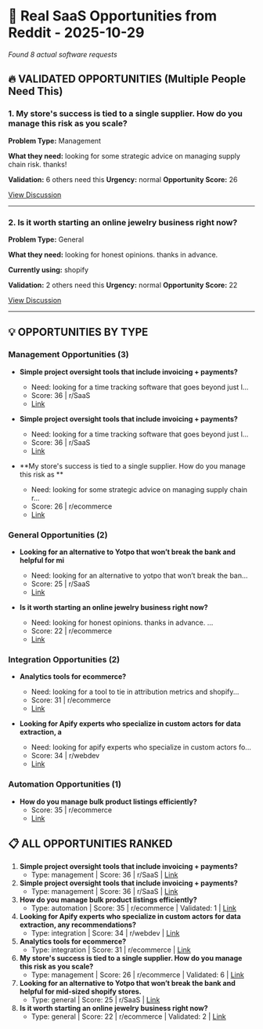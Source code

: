 # 🎯 Real SaaS Opportunities from Reddit - 2025-10-29

*Found 8 actual software requests*

## 🔥 VALIDATED OPPORTUNITIES (Multiple People Need This)

### 1. My store's success is tied to a single supplier. How do you manage this risk as you scale?

**Problem Type:** Management

**What they need:** looking for some strategic advice on managing supply chain risk. thanks!

**Validation:** 6 others need this
**Urgency:** normal
**Opportunity Score:** 26

[View Discussion](https://reddit.com/r/ecommerce/comments/1nslbmz/my_stores_success_is_tied_to_a_single_supplier/)

----------------------------------------

### 2. Is it worth starting an online jewelry business right now?

**Problem Type:** General

**What they need:** looking for honest opinions. thanks in advance. 

**Currently using:** shopify

**Validation:** 2 others need this
**Urgency:** normal
**Opportunity Score:** 22

[View Discussion](https://reddit.com/r/ecommerce/comments/1nzu9du/is_it_worth_starting_an_online_jewelry_business/)

----------------------------------------

## 💡 OPPORTUNITIES BY TYPE

### Management Opportunities (3)

- **Simple project oversight tools that include invoicing + payments?**
  - Need: looking for a time tracking software that goes beyond just l...
  - Score: 36 | r/SaaS
  - [Link](https://reddit.com/r/SaaS/comments/1ob6kqg/simple_project_oversight_tools_that_include/)

- **Simple project oversight tools that include invoicing + payments?**
  - Need: looking for a time tracking software that goes beyond just l...
  - Score: 36 | r/SaaS
  - [Link](https://reddit.com/r/SaaS/comments/1ob6kqg/simple_project_oversight_tools_that_include/)

- **My store's success is tied to a single supplier. How do you manage this risk as **
  - Need: looking for some strategic advice on managing supply chain r...
  - Score: 26 | r/ecommerce
  - [Link](https://reddit.com/r/ecommerce/comments/1nslbmz/my_stores_success_is_tied_to_a_single_supplier/)

### General Opportunities (2)

- **Looking for an alternative to Yotpo that won’t break the bank and helpful for mi**
  - Need: looking for an alternative to yotpo that won’t break the ban...
  - Score: 25 | r/SaaS
  - [Link](https://reddit.com/r/SaaS/comments/1nt4gxp/looking_for_an_alternative_to_yotpo_that_wont/)

- **Is it worth starting an online jewelry business right now?**
  - Need: looking for honest opinions. thanks in advance. ...
  - Score: 22 | r/ecommerce
  - [Link](https://reddit.com/r/ecommerce/comments/1nzu9du/is_it_worth_starting_an_online_jewelry_business/)

### Integration Opportunities (2)

- **Analytics tools for ecommerce?**
  - Need: looking for a tool to tie in attribution metrics and shopify...
  - Score: 31 | r/ecommerce
  - [Link](https://reddit.com/r/ecommerce/comments/1o994ai/analytics_tools_for_ecommerce/)

- **Looking for Apify experts who specialize in custom actors for data extraction, a**
  - Need: looking for apify experts who specialize in custom actors fo...
  - Score: 34 | r/webdev
  - [Link](https://reddit.com/r/webdev/comments/1o6gpxc/looking_for_apify_experts_who_specialize_in/)

### Automation Opportunities (1)

- **How do you manage bulk product listings efficiently?**
  - Score: 35 | r/ecommerce
  - [Link](https://reddit.com/r/ecommerce/comments/1nvavrs/how_do_you_manage_bulk_product_listings/)

## 📋 ALL OPPORTUNITIES RANKED

1. **Simple project oversight tools that include invoicing + payments?**
   - Type: management | Score: 36 | r/SaaS | [Link](https://reddit.com/r/SaaS/comments/1ob6kqg/simple_project_oversight_tools_that_include/)
2. **Simple project oversight tools that include invoicing + payments?**
   - Type: management | Score: 36 | r/SaaS | [Link](https://reddit.com/r/SaaS/comments/1ob6kqg/simple_project_oversight_tools_that_include/)
3. **How do you manage bulk product listings efficiently?**
   - Type: automation | Score: 35 | r/ecommerce | Validated: 1 | [Link](https://reddit.com/r/ecommerce/comments/1nvavrs/how_do_you_manage_bulk_product_listings/)
4. **Looking for Apify experts who specialize in custom actors for data extraction, any recommendations?**
   - Type: integration | Score: 34 | r/webdev | [Link](https://reddit.com/r/webdev/comments/1o6gpxc/looking_for_apify_experts_who_specialize_in/)
5. **Analytics tools for ecommerce?**
   - Type: integration | Score: 31 | r/ecommerce | [Link](https://reddit.com/r/ecommerce/comments/1o994ai/analytics_tools_for_ecommerce/)
6. **My store's success is tied to a single supplier. How do you manage this risk as you scale?**
   - Type: management | Score: 26 | r/ecommerce | Validated: 6 | [Link](https://reddit.com/r/ecommerce/comments/1nslbmz/my_stores_success_is_tied_to_a_single_supplier/)
7. **Looking for an alternative to Yotpo that won’t break the bank and helpful for mid-sized shopify stores.**
   - Type: general | Score: 25 | r/SaaS | [Link](https://reddit.com/r/SaaS/comments/1nt4gxp/looking_for_an_alternative_to_yotpo_that_wont/)
8. **Is it worth starting an online jewelry business right now?**
   - Type: general | Score: 22 | r/ecommerce | Validated: 2 | [Link](https://reddit.com/r/ecommerce/comments/1nzu9du/is_it_worth_starting_an_online_jewelry_business/)

